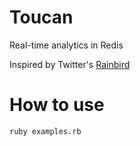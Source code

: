 # Toucan

Real-time analytics in Redis

Inspired by Twitter's [Rainbird](http://www.slideshare.net/kevinweil/rainbird-realtime-analytics-at-twitter-strata-2011)

# How to use

```
ruby examples.rb
```
